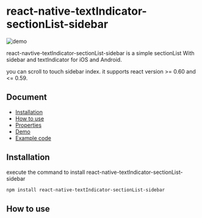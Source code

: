 # react-native-textIndicator-sectionList-sidebar

![demo](https://user-images.githubusercontent.com/85142573/129147005-d9768276-1c33-46e3-aa52-a1b0a0e8733a.gif)

react-navtive-textIndicator-sectionList-sidebar is a simple sectionList With sidebar and textIndicator for iOS and Android.

you can scroll to touch sidebar index. it supports react version >= 0.60 and <= 0.59.

## Document

- [Installation](#installation)
- [How to use](#how-to-use)
- [Properties](#properties)
- [Demo](#demo)
- [Example code](#example-code)

## Installation

execute the command to install react-native-textIndicator-sectionList-sidebar
```bash
npm install react-native-textIndicator-sectionList-sidebar
```

## How to use

